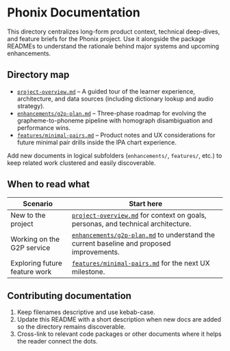 # Phonix Documentation

This directory centralizes long-form product context, technical deep-dives, and feature briefs for the Phonix project. Use it alongside the package READMEs to understand the rationale behind major systems and upcoming enhancements.

## Directory map

- [`project-overview.md`](./project-overview.md) – A guided tour of the learner experience, architecture, and data sources (including dictionary lookup and audio strategy).
- [`enhancements/g2p-plan.md`](./enhancements/g2p-plan.md) – Three-phase roadmap for evolving the grapheme-to-phoneme pipeline with homograph disambiguation and performance wins.
- [`features/minimal-pairs.md`](./features/minimal-pairs.md) – Product notes and UX considerations for future minimal pair drills inside the IPA chart experience.

Add new documents in logical subfolders (`enhancements/`, `features/`, etc.) to keep related work clustered and easily discoverable.

## When to read what

| Scenario | Start here |
| --- | --- |
| New to the project | [`project-overview.md`](./project-overview.md) for context on goals, personas, and technical architecture. |
| Working on the G2P service | [`enhancements/g2p-plan.md`](./enhancements/g2p-plan.md) to understand the current baseline and proposed improvements. |
| Exploring future feature work | [`features/minimal-pairs.md`](./features/minimal-pairs.md) for the next UX milestone. |

## Contributing documentation

1. Keep filenames descriptive and use kebab-case.
2. Update this README with a short description when new docs are added so the directory remains discoverable.
3. Cross-link to relevant code packages or other documents where it helps the reader connect the dots.

